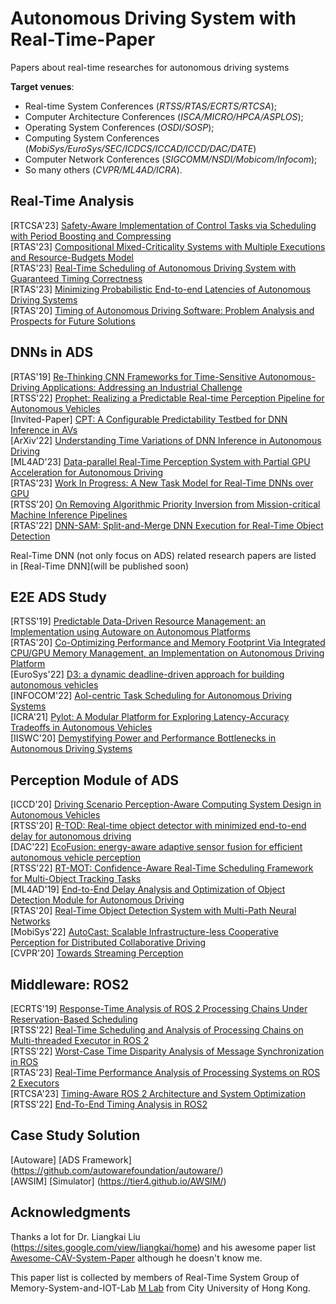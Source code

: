# Autonomous Driving System with Real-Time-Paper
Papers about real-time researches for autonomous driving systems

**Target venues**: 
 - Real-time System Conferences (*RTSS/RTAS/ECRTS/RTCSA*); 
 - Computer Architecture Conferences (*ISCA/MICRO/HPCA/ASPLOS*);
 - Operating System Conferences (*OSDI/SOSP*); 
 - Computing System Conferences (*MobiSys/EuroSys/SEC/ICDCS/ICCAD/ICCD/DAC/DATE*)
 - Computer Network Conferences (*SIGCOMM/NSDI/Mobicom/Infocom*); 
 - So many others (*CVPR/ML4AD/ICRA*).
## Real-Time Analysis
[RTCSA'23] [Safety-Aware Implementation of Control Tasks via Scheduling with Period Boosting and Compressing](https://ieeexplore.ieee.org/abstract/document/10296312) </br>
[RTAS'23] [Compositional Mixed-Criticality Systems with Multiple Executions and Resource-Budgets Model](https://ieeexplore.ieee.org/document/10155712) </br>
[RTAS'23] [Real-Time Scheduling of Autonomous Driving System with Guaranteed Timing Correctness](https://ieeexplore.ieee.org/document/10155700) </br>
[RTAS'23] [Minimizing Probabilistic End-to-end Latencies of Autonomous Driving Systems](https://ieeexplore.ieee.org/document/10155682) </br>
[RTAS'20] [Timing of Autonomous Driving Software: Problem Analysis and Prospects for Future Solutions](https://ieeexplore.ieee.org/abstract/document/9113112) </br>

## DNNs in ADS
[RTAS'19] [Re-Thinking CNN Frameworks for Time-Sensitive Autonomous-Driving Applications: Addressing an Industrial Challenge](https://ieeexplore.ieee.org/abstract/document/8743176) </br>
[RTSS'22] [Prophet: Realizing a Predictable Real-time Perception Pipeline for Autonomous Vehicles](https://ieeexplore.ieee.org/document/9984807) </br>
[Invited-Paper] [CPT: A Configurable Predictability Testbed for DNN Inference in AVs](https://weisongshi.org/papers/liu24-CPT.pdf) </br>
[ArXiv'22] [Understanding Time Variations of DNN Inference in Autonomous Driving](https://arxiv.org/abs/2209.05487) </br>
[ML4AD'23] [Data-parallel Real-Time Perception System with Partial GPU Acceleration for Autonomous Driving](https://ml4ad.github.io/files/papers2023/Data-parallel%20Real-Time%20Perception%20System%20with%20Partial%20GPU%20Acceleration%20for%20Autonomous%20Driving.pdf) </br>
[RTAS'23] [Work In Progress: A New Task Model for Real-Time DNNs over GPU](https://ieeexplore.ieee.org/document/10155716) </br>
[RTSS'20] [On Removing Algorithmic Priority Inversion from Mission-critical Machine Inference Pipelines](https://ieeexplore.ieee.org/document/9355507) </br>
[RTAS'22] [DNN-SAM: Split-and-Merge DNN Execution for Real-Time Object Detection](https://ieeexplore.ieee.org/document/9804671) </br>

Real-Time DNN (not only focus on ADS) related research papers are listed in [Real-Time DNN](will be published soon)

## E2E ADS Study 
[RTSS'19] [Predictable Data-Driven Resource Management: an Implementation using Autoware on Autonomous Platforms](https://ieeexplore.ieee.org/document/9052198) </br>
[RTAS'20] [Co-Optimizing Performance and Memory Footprint Via Integrated CPU/GPU Memory Management, an Implementation on Autonomous Driving Platform](https://ieeexplore.ieee.org/document/9113098) </br>
[EuroSys'22] [D3: a dynamic deadline-driven approach for building autonomous vehicles](https://dl.acm.org/doi/10.1145/3492321.3519576) </br>
[INFOCOM'22] [AoI-centric Task Scheduling for Autonomous Driving Systems](https://ieeexplore.ieee.org/document/9796958) </br>
[ICRA'21] [Pylot: A Modular Platform for Exploring Latency-Accuracy Tradeoffs in Autonomous Vehicles](https://ieeexplore.ieee.org/stamp/stamp.jsp?tp=&arnumber=9561747) </br>
[IISWC'20] [Demystifying Power and Performance Bottlenecks in Autonomous Driving Systems](https://upcommons.upc.edu/bitstream/handle/2117/334539/Demystifying%20power%20and%20performance%20bottlenecks%20in%20autonomous%20driving%20systems.pdf;jsessionid=BE2D046004B6F65E52A26F52AD0A3CDE?sequence=1) </br>

## Perception Module of ADS 
[ICCD'20] [Driving Scenario Perception-Aware Computing System Design in Autonomous Vehicles](https://ieeexplore.ieee.org/document/9283564) </br>
[RTSS'20] [R-TOD: Real-time object detector with minimized end-to-end delay for autonomous driving](https://arxiv.org/abs/2011.06372) </br>
[DAC'22] [EcoFusion: energy-aware adaptive sensor fusion for efficient autonomous vehicle perception](https://dl.acm.org/doi/abs/10.1145/3489517.3530489) </br>
[RTSS'22] [RT-MOT: Confidence-Aware Real-Time Scheduling Framework for Multi-Object Tracking Tasks](https://ieeexplore.ieee.org/document/9984748) </br>
[ML4AD'19] [End-to-End Delay Analysis and Optimization of Object Detection Module for Autonomous Driving](https://ml4ad.github.io/files/papers/End-to-End%20Delay%20Analysis%20and%20Optimization%20of%20Object%20Detection%20Module%20for%20Autonomous%20Driving.pdf) </br>
[RTAS'20] [Real-Time Object Detection System with Multi-Path Neural Networks](https://ieeexplore.ieee.org/abstract/document/9113124) </br>
[MobiSys'22] [AutoCast: Scalable Infrastructure-less Cooperative Perception for Distributed Collaborative Driving](https://dl.acm.org/doi/pdf/10.1145/3498361.3538925) </br>
[CVPR'20] [Towards Streaming Perception](https://arxiv.org/pdf/2005.10420.pdf) </br>

## Middleware: ROS2
[ECRTS'19] [Response-Time Analysis of ROS 2 Processing Chains Under Reservation-Based Scheduling](https://drops.dagstuhl.de/opus/volltexte/2019/10743/pdf/LIPIcs-ECRTS-2019-6.pdf)</br>
[RTSS'22] [Real-Time Scheduling and Analysis of Processing Chains on Multi-threaded Executor in ROS 2](https://ieeexplore.ieee.org/document/9984791) </br>
[RTSS'22] [Worst-Case Time Disparity Analysis of Message Synchronization in ROS](https://ieeexplore.ieee.org/document/9984711) </br>
[RTAS'23] [Real-Time Performance Analysis of Processing Systems on ROS 2 Executors](https://ieeexplore.ieee.org/document/10155681) </br>
[RTCSA'23] [Timing-Aware ROS 2 Architecture and System Optimization](https://ieeexplore.ieee.org/document/10296235) </br>
[RTSS'22] [End-To-End Timing Analysis in ROS2](https://ieeexplore.ieee.org/document/9984789) </br>

## Case Study Solution
[Autoware] [ADS Framework] (https://github.com/autowarefoundation/autoware/) </br>
[AWSIM] [Simulator] (https://tier4.github.io/AWSIM/) </br>


## Acknowledgments

Thanks a lot for Dr. Liangkai Liu (https://sites.google.com/view/liangkai/home) and his awesome paper list [Awesome-CAV-System-Paper](https://github.com/Torreskai0722/Awesome-CAV-System-Paper) although he doesn't know me.

This paper list is collected by members of Real-Time System Group of Memory-System-and-IOT-Lab [M Lab](https://mlab.hk) from City University of Hong Kong.
